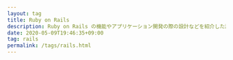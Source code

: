 ```yaml
---
layout: tag
title: Ruby on Rails
description: Ruby on Rails の機能やアプリケーション開発の際の設計などを紹介した記事です。
date: 2020-05-09T19:46:35+09:00
tag: rails
permalink: /tags/rails.html
---
```

